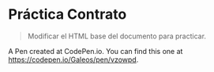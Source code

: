# Práctica Contrato

> Modificar el HTML base del documento para practicar.

A Pen created at CodePen.io. You can find this one at https://codepen.io/Galeos/pen/vzowpd.

 
